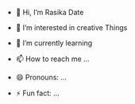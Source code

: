 - 👋 Hi, I’m Rasika Date
- 👀 I’m interested in creative Things
- 🌱 I’m currently learning 

- 📫 How to reach me ...
- 😄 Pronouns: ...
- ⚡ Fun fact: ...

<!---
daterasika/daterasika is a ✨ special ✨ repository because its `README.md` (this file) appears on your GitHub profile.
You can click the Preview link to take a look at your changes.
--->
